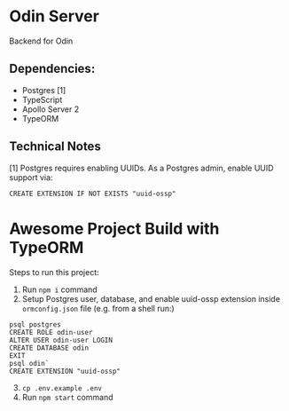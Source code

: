 # Odin Server
Backend for Odin

## Dependencies:

 - Postgres [1]
 - TypeScript
 - Apollo Server 2
 - TypeORM


## Technical Notes
[1] Postgres requires enabling UUIDs. As a Postgres admin, enable UUID support via:
  ```
  CREATE EXTENSION IF NOT EXISTS "uuid-ossp"
  ```

# Awesome Project Build with TypeORM
        
Steps to run this project:

1. Run `npm i` command
2. Setup Postgres user, database, and enable uuid-ossp extension inside `ormconfig.json` file
  (e.g. from a shell run:)
  ```
  psql postgres
  CREATE ROLE odin-user
  ALTER USER odin-user LOGIN
  CREATE DATABASE odin
  EXIT
  psql odin`
  CREATE EXTENSION "uuid-ossp"
  ```
3. `cp .env.example .env`
4. Run `npm start` command
